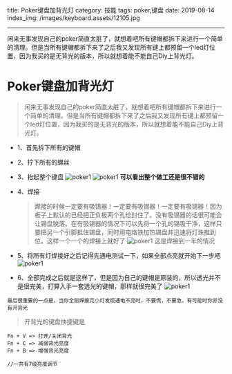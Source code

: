title: Poker键盘加背光灯
category: 技能
tags: poker,键盘
date: 2019-08-14
index_img: /images/keyboard.assets/12105.jpg

---

闲来无事发现自己的poker简直太脏了，就想着吧所有键帽都拆下来进行一个简单的清理。但是当所有键帽都拆下来了之后我又发现所有键上都预留一个led灯位置，因为我买的是无背光的版本，所以就想着能不能自己Diy上背光灯。

<!--more-->

<!--

 * @Author: 柯军
 * @Date: 2019-08-14 12:18:06
 * @Description: 
 -->
# Poker键盘加背光灯

> 闲来无事发现自己的poker简直太脏了，就想着吧所有键帽都拆下来进行一个简单的清理。但是当所有键帽都拆下来了之后我又发现所有键上都预留一个led灯位置，因为我买的是无背光的版本，所以就想着能不能自己Diy上背光灯。

- 1、首先拆下所有的键帽

- 2、拧下所有的螺丝

- 3、抬起整个键盘
  ![poker1](/images/keyboard.assets/12105.jpg "poker1")
  ![poker1](/images/keyboard.assets/12106.jpg "poker1")
  **可以看出整个做工还是很不错的**

- 4、焊接

  > 焊接的时候一定要有吸锡器！一定要有吸锡器！一定要有吸锡器！因为板子上默认的已经把正负极两个孔给封住了。没有吸锡器的话很可能会让锡盘脱落。在有吸锡器的情况下可以先将一个孔的锡吸干净，这样只要把另一个引脚抵住锡盘，同时用电烙铁加热锡盘并迅速将灯珠推到位。这样一个一个的焊接上就好了
  > ![poker1](/images/keyboard.assets/12107.jpg "poker1")
  > 这是焊接到一半的情况

- 5、将所有灯焊接好之后记得先通电测试一下，如果全部点亮就开始下一步吧
  ![poker1](/images/keyboard.assets/12108.jpg "poker1")

- 6、全部完成之后就是这样了，但是因为自己的键帽是原装的，所以透光并不是很完美，打算入手一套透光的键帽，那样就很完美了
  ![poker1](/images/keyboard.assets/12109.jpg "poker1")

`最后很重要的一点是，当你全部焊接完小灯发现通电不亮时，不要慌，不要急，有可能时你并没有开背光`

> 开背光的键盘快捷键是

```
Fn + V => 打开/关闭背光
Fn + C => 减弱背光亮度
Fn + B => 增强背光亮度

//一共有7级亮度调节
```